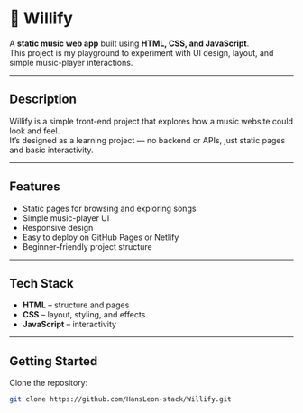 # 🎵 Willify

A **static music web app** built using **HTML, CSS, and JavaScript**.  
This project is my playground to experiment with UI design, layout, and simple music-player interactions.

---

## Description
Willify is a simple front-end project that explores how a music website could look and feel.  
It’s designed as a learning project — no backend or APIs, just static pages and basic interactivity.

---

## Features
- Static pages for browsing and exploring songs
- Simple music-player UI
- Responsive design
- Easy to deploy on GitHub Pages or Netlify
- Beginner-friendly project structure

---

## Tech Stack
- **HTML** – structure and pages  
- **CSS** – layout, styling, and effects  
- **JavaScript** – interactivity

---

## Getting Started

Clone the repository:
```bash
git clone https://github.com/HansLeon-stack/Willify.git
